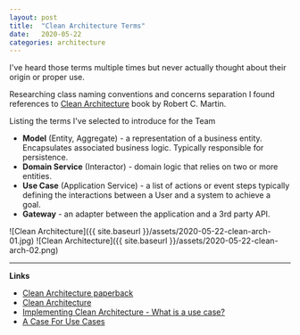 ```yaml
---
layout: post
title:  "Clean Architecture Terms"
date:   2020-05-22
categories: architecture
---
```


I've heard those terms multiple times but never actually thought about their 
origin or proper use.

Researching class naming conventions and concerns separation I found 
references to [Clean Architecture][Clean Architecture paperback] book by Robert C. Martin.

Listing the terms I've selected to introduce for the Team

- **Model** (Entity, Aggregate) - a representation of a business entity.
  Encapsulates associated business logic. Typically responsible for persistence.
- **Domain Service** (Interactor) - domain logic that relies on two or more entities.
- **Use Case** (Application Service) - a list of actions or event steps
  typically defining the interactions between a User and a system to achieve a goal.
- **Gateway** - an adapter between the application and a 3rd party API.

![Clean Architecture]({{ site.baseurl }}/assets/2020-05-22-clean-arch-01.jpg)
![Clean Architecture]({{ site.baseurl }}/assets/2020-05-22-clean-arch-02.png)

___

**Links**

- [Clean Architecture paperback]
- [Clean Architecture](https://blog.cleancoder.com/uncle-bob/2012/08/13/the-clean-architecture.html)
- [Implementing Clean Architecture - What is a use case?](http://www.plainionist.net/Implementing-Clean-Architecture-UseCases/)
- [A Case For Use Cases](https://webuild.envato.com/blog/a-case-for-use-cases/)

[Clean Architecture paperback]: https://www.amazon.com/Clean-Architecture-Craftsmans-Software-Structure/dp/0134494164
